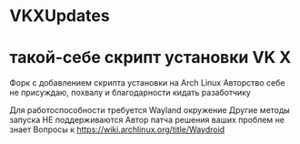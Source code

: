 # VKXUpdates
такой-себе скрипт установки VK X
===============================
Форк с добавлением скрипта установки на Arch Linux
Авторство себе не присуждаю, похвалу и благодарности кидать разаботчику

Для работоспособности требуется Wayland окружение
Другие методы запуска НЕ поддерживаются
Автор патча решения ваших проблем не знает
Вопросы к https://wiki.archlinux.org/title/Waydroid
